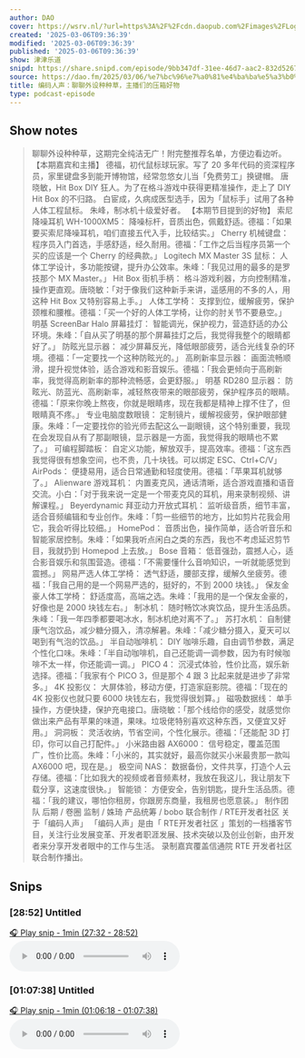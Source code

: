 ```yaml
---
author: DAO
cover: https://wsrv.nl/?url=https%3A%2F%2Fcdn.daopub.com%2Fimages%2FLogo_DAO.png&w=200&h=200
created: '2025-03-06T09:36:39'
modified: '2025-03-06T09:36:39'
published: '2025-03-06T09:36:39'
show: 津津乐道
snipd: https://share.snipd.com/episode/9bb347df-31ee-46d7-aac2-832d5267f0ae
source: https://dao.fm/2025/03/06/%e7%bc%96%e7%a0%81%e4%ba%ba%e5%a3%b0%ef%bc%9a%e8%81%8a%e8%81%8a%e5%a4%96%e8%ae%be%e7%a7%8d%e7%a7%8d%e8%8d%89%ef%bc%8c%e4%b8%bb%e6%92%ad%e4%bb%ac%e7%9a%84%e5%8e%8b%e7%ae%b1%e5%a5%bd%e7%89%a9/?utm_source=rss&utm_medium=rss&utm_campaign=%25e7%25bc%2596%25e7%25a0%2581%25e4%25ba%25ba%25e5%25a3%25b0%25ef%25bc%259a%25e8%2581%258a%25e8%2581%258a%25e5%25a4%2596%25e8%25ae%25be%25e7%25a7%258d%25e7%25a7%258d%25e8%258d%2589%25ef%25bc%258c%25e4%25b8%25bb%25e6%2592%25ad%25e4%25bb%25ac%25e7%259a%2584%25e5%258e%258b%25e7%25ae%25b1%25e5%25a5%25bd%25e7%2589%25a9
title: 编码人声：聊聊外设种种草，主播们的压箱好物
type: podcast-episode
---
```



## Show notes
> 聊聊外设种种草，这期完全纯洁无广！附完整推荐名单，方便边看边听。
> 【本期嘉宾和主播】  德福，初代鼠标球玩家。写了 20 多年代码的资深程序员，家里键盘多到能开博物馆，经常忽悠女儿当「免费劳工」换键帽。
> 唐晓敏，Hit Box DIY 狂人。为了在格斗游戏中获得更精准操作，走上了 DIY Hit Box 的不归路。
> 白宦成，久病成医型选手，因为「鼠标手」试用了各种人体工程鼠标。
> 朱峰，制冰机十级爱好者。
> 【本期节目提到的好物】   索尼降噪耳机 WH-1000XM5：  降噪标杆，音质出色，佩戴舒适。德福：「如果要买索尼降噪耳机，咱们直接五代入手，比较结实。」  Cherry 机械键盘：  程序员入门首选，手感舒适，经久耐用。德福：「工作之后当程序员第一个买的应该是一个 Cherry 的经典款。」  Logitech MX Master 3S 鼠标：  人体工学设计，多功能按键，提升办公效率。朱峰：「我见过用的最多的是罗技那个 MX Master。」  Hit Box 街机手柄：  格斗游戏利器，方向控制精准，操作更直观。唐晓敏：「对于像我们这种新手来讲，遥感用的不多的人，用这种 Hit Box 又特别容易上手。」  人体工学椅：  支撑到位，缓解疲劳，保护颈椎和腰椎。德福：「买一个好的人体工学椅，让你的肘关节不要悬空。」  明基 ScreenBar Halo 屏幕挂灯：  智能调光，保护视力，营造舒适的办公环境。朱峰：「自从买了明基的那个屏幕挂灯之后，我觉得我整个的眼睛都好了。」  防眩光显示器：  减少屏幕反光，降低眼部疲劳，适合光线复杂的环境。德福：「一定要找一个这种防眩光的。」  高刷新率显示器：  画面流畅顺滑，提升视觉体验，适合游戏和影音娱乐。德福：「我会更倾向于高刷新率，我觉得高刷新率的那种流畅感，会更舒服。」  明基 RD280 显示器：  防眩光、防蓝光、高刷新率，减轻熬夜带来的眼部疲劳，保护程序员的眼睛。德福：「原来你晚上熬夜，你就是眼睛疼，现在我都是精神上撑不住了，但眼睛真不疼。」  专业电脑度数眼镜：  定制镜片，缓解视疲劳，保护眼部健康。朱峰：「一定要找你的验光师去配这么一副眼镜，这个特别重要，我现在会发现自从有了那副眼镜，显示器是一方面，我觉得我的眼睛也不累了。」  可编程脚踏板：  自定义功能，解放双手，提高效率。德福：「这东西我觉得很有想象空间，也不贵，几十块钱。可以绑定 ESC、Ctrl+C/V」  AirPods：  便捷易用，适合日常通勤和轻度使用。德福：「苹果耳机就够了。」  Alienware 游戏耳机：  内置麦克风，通话清晰，适合游戏直播和语音交流。小白：「对于我来说一定是一个带麦克风的耳机，用来录制视频、讲解课程。」  Beyerdynamic 拜亚动力开放式耳机：  监听级音质，细节丰富，适合音频编辑和专业创作。朱峰：「剪一些细节的地方，比如剪片花我会用它，我会听得比较细。」  HomePod：  音质出色，操作简单，适合听音乐和智能家居控制。朱峰：「如果我听点闲白之类的东西，我也不考虑延迟剪节目，我就扔到 Homepod 上去放。」  Bose 音箱：  低音强劲，震撼人心，适合影音娱乐和氛围营造。德福：「不需要懂什么音响知识，一听就能感觉到震撼。」  网易严选人体工学椅：  透气舒适，腰部支撑，缓解久坐疲劳。德福：「我自己用的是一个网易严选的，挺好的，不到 2000 块钱。」  保友金豪人体工学椅：  舒适度高，高端之选。朱峰：「我用的是一个保友金豪的，好像也是 2000 块钱左右。」  制冰机：  随时畅饮冰爽饮品，提升生活品质。朱峰：「我一年四季都要喝冰水，制冰机绝对离不了。」  苏打水机：  自制健康气泡饮品，减少糖分摄入，清凉解暑。朱峰：「减少糖分摄入，夏天可以喝到有气泡的饮品。」  半自动咖啡机：  DIY 咖啡乐趣，自由调节参数，满足个性化口味。朱峰：「半自动咖啡机，自己还能调一调参数，因为有时候咖啡不太一样，你还能调一调。」  PICO 4：  沉浸式体验，性价比高，娱乐新选择。德福：「我家有个 PICO 3，但是那个 4 跟 3 比起来就是进步了非常多。」  4K 投影仪：  大屏体验，移动方便，打造家庭影院。德福：「现在的 4K 投影仪也就只要 6000 块钱左右，我觉得很划算。」  磁吸数据线：  单手操作，方便快捷，保护充电接口。唐晓敏：「那个线给你的感受，就感觉你做出来产品有苹果的味道，果味。垃圾佬特别喜欢这种东西，又便宜又好用。」  洞洞板：  灵活收纳，节省空间，个性化展示。德福：「还能配 3D 打印，你可以自己打配件。」  小米路由器 AX6000：  信号稳定，覆盖范围广，性价比高。朱峰：「小米的，其实就好，最高你就买小米最贵那一款叫 AX6000 吧，现在是。」  极空间 NAS：  数据备份，文件共享，打造个人云存储。德福：「比如我大的视频或者音频素材，我放在我这儿，我让朋友下载分享，这速度很快。」  智能锁：  方便安全，告别钥匙，提升生活品质。德福：「我的建议，哪怕你租房，你跟房东商量，我租房也愿意装。」
> 制作团队   后期 / 卷圈 监制 / 姝琦 产品统筹 / bobo 联合制作 / RTE开发者社区
> 关于「编码人声」  「编码人声」是由「 RTE开发者社区 」策划的一档播客节目，关注行业发展变革、开发者职涯发展、技术突破以及创业创新，由开发者来分享开发者眼中的工作与生活。 录制嘉宾覆盖信通院   RTE 开发者社区 联合制作播出。

## Snips
### [28:52] Untitled
[🎧 Play snip - 1min️ (27:32 - 28:52)](https://share.snipd.com/snip/74382a4f-84f5-43aa-9612-7c474ab60ba5)
<audio controls> <source src="https://tk.wavpub.com/WPDL_JhjkUXsDMFspqafMSPbUguTnJaFDyNaLkZeWNMUkDGpGjsSvkQcpBYLMAX-9c.mp3#t=27:32,28:52"> </audio>
### [01:07:38] Untitled
[🎧 Play snip - 1min️ (01:06:18 - 01:07:38)](https://share.snipd.com/snip/6c20e705-2265-4661-aeed-7ef6e59738d0)
<audio controls> <source src="https://tk.wavpub.com/WPDL_JhjkUXsDMFspqafMSPbUguTnJaFDyNaLkZeWNMUkDGpGjsSvkQcpBYLMAX-9c.mp3#t=01:06:18,01:07:38"> </audio>
